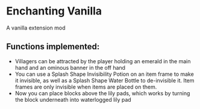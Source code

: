 # Enchanting Vanilla

A vanilla extension mod

## **Functions implemented:**
* Villagers can be attracted by the player holding an emerald in the main hand and an ominous banner in the off hand
* You can use a Splash Shape Invisibility Potion on an item frame to make it invisible, as well as a Splash Shape Water Bottle to de-invisible it. Item frames are only invisible when items are placed on them.
* Now you can place blocks above the lily pads, which works by turning the block underneath into waterlogged lily pad
